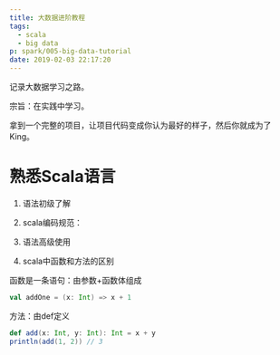```yaml
---
title: 大数据进阶教程
tags:
  - scala
  - big data
p: spark/005-big-data-tutorial
date: 2019-02-03 22:17:20
---
```


记录大数据学习之路。

宗旨：在实践中学习。

拿到一个完整的项目，让项目代码变成你认为最好的样子，然后你就成为了King。

# 熟悉Scala语言

1. 语法初级了解
2. scala编码规范：
3. 语法高级使用

1. scala中函数和方法的区别

函数是一条语句：由参数+函数体组成
```scala
val addOne = (x: Int) => x + 1
```
方法：由def定义
```scala
def add(x: Int, y: Int): Int = x + y
println(add(1, 2)) // 3
```


# 
